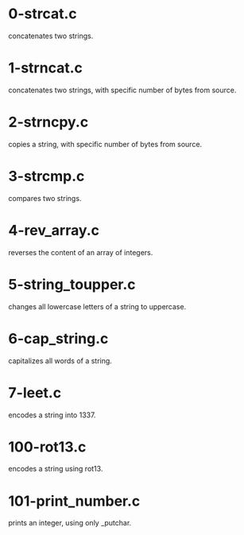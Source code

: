 # 0-strcat.c 
concatenates two strings.
# 1-strncat.c
concatenates two strings, with specific number of bytes from source.
# 2-strncpy.c
copies a string, with specific number of bytes from source.
# 3-strcmp.c
compares two strings.
# 4-rev_array.c
reverses the content of an array of integers.
# 5-string_toupper.c
changes all lowercase letters of a string to uppercase.
# 6-cap_string.c
capitalizes all words of a string.
# 7-leet.c
encodes a string into 1337.
# 100-rot13.c
encodes a string using rot13.
# 101-print_number.c
prints an integer, using only _putchar.
